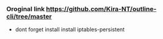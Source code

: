 ### Oroginal link https://github.com/Kira-NT/outline-cli/tree/master
- dont forget install install iptables-persistent
